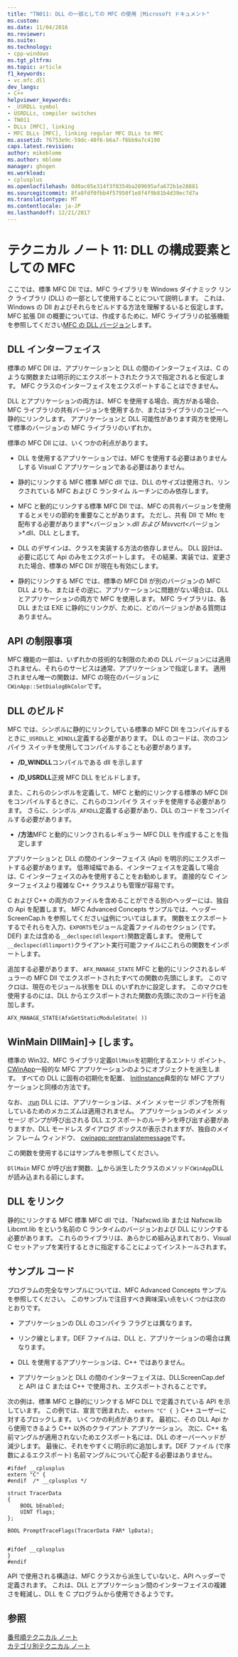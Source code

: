 ```yaml
---
title: "TN011: DLL の一部としての MFC の使用 |Microsoft ドキュメント"
ms.custom: 
ms.date: 11/04/2016
ms.reviewer: 
ms.suite: 
ms.technology:
- cpp-windows
ms.tgt_pltfrm: 
ms.topic: article
f1_keywords:
- vc.mfc.dll
dev_langs:
- C++
helpviewer_keywords:
- _USRDLL symbol
- USRDLLs, compiler switches
- TN011
- DLLs [MFC], linking
- MFC DLLs [MFC], linking regular MFC DLLs to MFC
ms.assetid: 76753e9c-59dc-40f6-b6a7-f6bb9a7c4190
caps.latest.revision: 
author: mikeblome
ms.author: mblome
manager: ghogen
ms.workload:
- cplusplus
ms.openlocfilehash: 0d0ac05e314f3f8354ba289695afa672b1e28881
ms.sourcegitcommit: 8fa8fdf0fbb4f57950f1e8f4f9b81b4d39ec7d7a
ms.translationtype: MT
ms.contentlocale: ja-JP
ms.lasthandoff: 12/21/2017
---
```

# <a name="tn011-using-mfc-as-part-of-a-dll"></a>テクニカル ノート 11: DLL の構成要素としての MFC
ここでは、標準 MFC Dll では、MFC ライブラリを Windows ダイナミック リンク ライブラリ (DLL) の一部として使用することについて説明します。 これは、Windows の Dll およびそれらをビルドする方法を理解するいると仮定します。 MFC 拡張 Dll の概要については、作成するために、MFC ライブラリの拡張機能を参照してください[MFC の DLL バージョン](../mfc/tn033-dll-version-of-mfc.md)します。  
  
## <a name="dll-interfaces"></a>DLL インターフェイス  
 標準の MFC Dll は、アプリケーションと DLL の間のインターフェイスは、C のような関数または明示的にエクスポートされたクラスで指定されると仮定します。 MFC クラスのインターフェイスをエクスポートすることはできません。  
  
 DLL とアプリケーションの両方は、MFC を使用する場合、両方がある場合、MFC ライブラリの共有バージョンを使用するか、またはライブラリのコピーへ静的にリンクします。 アプリケーションと DLL 可能性があります両方を使用して標準のバージョンの MFC ライブラリのいずれか。  
  
 標準の MFC Dll には、いくつかの利点があります。  
  
-   DLL を使用するアプリケーションでは、MFC を使用する必要はありませんしする Visual C アプリケーションである必要はありません。  
  
-   静的にリンクする MFC 標準 MFC dll では、DLL のサイズは使用され、リンクされている MFC および C ランタイム ルーチンにのみ依存します。  
  
-   MFC と動的にリンクする標準 MFC Dll では、MFC の共有バージョンを使用するとメモリの節約を重要なことがあります。 ただし、共有 Dll で Mfc を配布する必要があります*\<バージョン >*.dll および Msvvcrt*\<バージョン >*.dll、DLL とします。  
  
-   DLL のデザインは、クラスを実装する方法の依存しません。 DLL 設計は、必要に応じて Api のみをエクスポートします。 その結果、実装では、変更された場合、標準の MFC Dll が現在も有効にします。  
  
-   静的にリンクする MFC では、標準の MFC Dll が別のバージョンの MFC DLL よりも、またはその逆に、アプリケーションに問題がない場合は、DLL とアプリケーションの両方で MFC を使用します。 MFC ライブラリは、各 DLL または EXE に静的にリンクが、ために、どのバージョンがある質問はありません。  
  
## <a name="api-limitations"></a>API の制限事項  
 MFC 機能の一部は、いずれかの技術的な制限のための DLL バージョンには適用されません、それらのサービスは通常、アプリケーションで指定します。 適用されません唯一の関数は、MFC の現在のバージョンに`CWinApp::SetDialogBkColor`です。  
  
## <a name="building-your-dll"></a>DLL のビルド  
 MFC では、シンボルに静的にリンクしている標準の MFC Dll をコンパイルするときに`_USRDLL`と`_WINDLL`定義する必要があります。 DLL のコードは、次のコンパイラ スイッチを使用してコンパイルすることも必要があります。  
  
- **/D_WINDLL**コンパイルである dll を示します  
  
- **/D_USRDLL**正規 MFC DLL をビルドします。  
  
 また、これらのシンボルを定義して、MFC と動的にリンクする標準の MFC Dll をコンパイルするときに、これらのコンパイラ スイッチを使用する必要があります。 さらに、シンボル`_AFXDLL`定義する必要があり、DLL のコードをコンパイルする必要があります。  
  
- **/方法**MFC と動的にリンクされるレギュラー MFC DLL を作成することを指定します  
  
 アプリケーションと DLL の間のインターフェイス (Api) を明示的にエクスポートする必要があります。 低帯域幅である、インターフェイスを定義して場合は、C インターフェイスのみを使用することをお勧めします。 直接的な C インターフェイスより複雑な C++ クラスよりも管理が容易です。  
  
 C および C++ の両方のファイルを含めることができる別のヘッダーには、独自の Api を配置します。 MFC Advanced Concepts サンプルでは、ヘッダー ScreenCap.h を参照してください[は](../visual-cpp-samples.md)例についてはします。 関数をエクスポートするでそれらを入力、`EXPORTS`モジュール定義ファイルのセクション (です。DEF) または含める`__declspec(dllexport)`関数定義します。 使用して`__declspec(dllimport)`クライアント実行可能ファイルにこれらの関数をインポートします。  
  
 追加する必要があります、 `AFX_MANAGE_STATE` MFC と動的にリンクされるレギュラーの MFC Dll でエクスポートされたすべての関数の先頭にします。 このマクロは、現在のモジュール状態を DLL のいずれかに設定します。 このマクロを使用するのには、DLL からエクスポートされた関数の先頭に次のコード行を追加します。  
  
 `AFX_MANAGE_STATE(AfxGetStaticModuleState( ))`  
  
## <a name="winmain---dllmain"></a>WinMain DllMain]-> [します。  
 標準の Win32、MFC ライブラリ定義`DllMain`を初期化するエントリ ポイント、 [CWinApp](../mfc/reference/cwinapp-class.md)一般的な MFC アプリケーションのようにオブジェクトを派生します。 すべての DLL に固有の初期化を配置、 [InitInstance](../mfc/reference/cwinapp-class.md#initinstance)典型的な MFC アプリケーションと同様の方法です。  
  
 なお、 [:run](../mfc/reference/cwinapp-class.md#run) DLL には、アプリケーションは、メイン メッセージ ポンプを所有しているためのメカニズムは適用されません。 アプリケーションのメイン メッセージ ポンプが呼び出される DLL エクスポートのルーチンを呼び出す必要がありますか、DLL モードレス ダイアログ ボックスが表示されますが、独自のメイン フレーム ウィンドウ、 [cwinapp::pretranslatemessage](../mfc/reference/cwinapp-class.md#pretranslatemessage)です。  
  
 この関数を使用するにはサンプルを参照してください。  
  
 `DllMain` MFC が呼び出す関数、[し](../mfc/reference/cwinapp-class.md#exitinstance)から派生したクラスのメソッド`CWinApp`DLL が読み込まれる前にします。  
  
## <a name="linking-your-dll"></a>DLL をリンク  
 静的にリンクする MFC 標準 MFC dll では、「Nafxcwd.lib または Nafxcw.lib Libcmt.lib をという名前の C ランタイムのバージョンおよび DLL にリンクする必要があります。 これらのライブラリは、あらかじめ組み込まれており、Visual C セットアップを実行するときに指定することによってインストールされます。  
  
## <a name="sample-code"></a>サンプル コード  
 プログラムの完全なサンプルについては、MFC Advanced Concepts サンプルを参照してください。 このサンプルで注目すべき興味深い点をいくつかは次のとおりです。  
  
-   アプリケーションの DLL のコンパイラ フラグとは異なります。  
  
-   リンク線とします。DEF ファイルは、DLL と、アプリケーションの場合は異なります。  
  
-   DLL を使用するアプリケーションは、C++ ではありません。  
  
-   アプリケーションと DLL の間のインターフェイスは、DLLScreenCap.def と API は C または C++ で使用され、エクスポートされることです。  
  
 次の例は、標準 MFC と静的にリンクする MFC DLL で定義されている API を示しています。 この例では、宣言で囲まれた、 `extern "C" { }` C++ ユーザーに対するブロックします。 いくつかの利点があります。 最初に、その DLL Api から使用できるよう C++ 以外のクライアント アプリケーション。 次に、C++ 名前マングルが適用されないためエクスポート名には、DLL のオーバーヘッドが減少します。 最後に、それをやすくに明示的に追加します。DEF ファイル (で序数によるエクスポート) 名前マングルについて心配する必要はありません。  
  
```  
#ifdef __cplusplus  
extern "C" {  
#endif  /* __cplusplus */  
 
struct TracerData  
{  
    BOOL bEnabled;  
    UINT flags;  
};  
 
BOOL PromptTraceFlags(TracerData FAR* lpData);

 
#ifdef __cplusplus  
}  
#endif  
```  
  
 API で使用される構造は、MFC クラスから派生していないと、API ヘッダーで定義されます。 これは、DLL とアプリケーション間のインターフェイスの複雑さを軽減し、DLL を C プログラムから使用できるようです。  
  
## <a name="see-also"></a>参照  
 [番号順テクニカル ノート](../mfc/technical-notes-by-number.md)   
 [カテゴリ別テクニカル ノート](../mfc/technical-notes-by-category.md)

